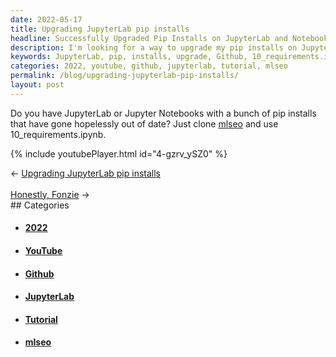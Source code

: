 ```yaml
---
date: 2022-05-17
title: Upgrading JupyterLab pip installs
headline: Successfully Upgraded Pip Installs on JupyterLab and Notebooks!
description: I'm looking for a way to upgrade my pip installs on JupyterLab and Jupyter Notebooks. I found a solution! I cloned mlseo from Github and used 10_requirements.ipynb. To learn more, I watched a video tutorial on YouTube. Check out my blog post to get the full scoop.
keywords: JupyterLab, pip, installs, upgrade, Github, 10_requirements.ipynb, video, tutorial, YouTube, May 17th, 2022, mlseo, clone
categories: 2022, youtube, github, jupyterlab, tutorial, mlseo
permalink: /blog/upgrading-jupyterlab-pip-installs/
layout: post
---
```



Do you have JupyterLab or Jupyter Notebooks with a bunch of pip installs that
have gone hopelessly out of date? Just clone
[mlseo](https://github.com/miklevin/mlseo/) and use 10_requirements.ipynb.

{% include youtubePlayer.html id="4-gzrv_ySZ0" %}


<div class="post-nav"><div class="post-nav-prev"><span class="arrow">&larr;&nbsp;</span><a href="/blog/upgrading-jupyterlab-pip-installs">Upgrading JupyterLab pip installs</a></div> &nbsp; <div class="post-nav-next"><a href="/blog/honestly-fonzie">Honestly, Fonzie</a><span class="arrow">&nbsp;&rarr;</span></div></div>
## Categories

<ul>
<li><h4><a href='/2022/'>2022</a></h4></li>
<li><h4><a href='/youtube/'>YouTube</a></h4></li>
<li><h4><a href='/github/'>Github</a></h4></li>
<li><h4><a href='/jupyterlab/'>JupyterLab</a></h4></li>
<li><h4><a href='/tutorial/'>Tutorial</a></h4></li>
<li><h4><a href='/mlseo/'>mlseo</a></h4></li></ul>